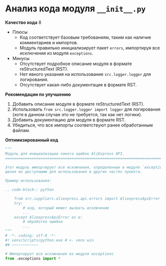 # Анализ кода модуля `__init__.py`

**Качество кода**
8
- Плюсы
    - Код соответствует базовым требованиям, таким как наличие комментариев и импортов.
    - Модуль правильно инициализирует пакет `errors`, импортируя все исключения из модуля `exceptions`.
- Минусы
    - Отсутствует подробное описание модуля в формате reStructuredText (RST).
    - Нет явного указания на использование `src.logger.logger` для логирования.
    - Отсутствует какая-либо документация в формате RST.

**Рекомендации по улучшению**

1.  Добавить описание модуля в формате reStructuredText (RST).
2.  Использовать `from src.logger.logger import logger` для логирования (хотя в данном случае это не требуется, так как нет логики).
3.  Добавить документацию для модуля в формате RST.
4.  Убедиться, что все импорты соответствуют ранее обработанным файлам.

**Оптимизированный код**

```python
"""
Модуль для инициализации пакета ошибок AliExpress API.
=========================================================================================

Этот модуль импортирует все исключения, определенные в модуле `exceptions`,
делая их доступными для использования в других частях проекта.

Пример использования:

.. code-block:: python

    from src.suppliers.aliexpress.api.errors import AliexpressApiError
    try:
        # код, который может вызвать исключение
        ...
    except AliexpressApiError as e:
        # обработка ошибки
        ...
"""
# -*- coding: utf-8 -*-
#! venv/Scripts/python.exe # <- venv win
## ~~~~~~~~~~~~

# Импортирует все исключения из модуля exceptions
from .exceptions import *
```